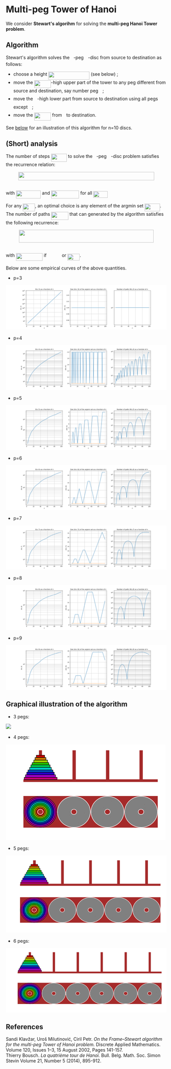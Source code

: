 # Multi-peg Tower of Hanoi

We consider **Stewart's algorihm** for solving the **multi-peg Hanoi Tower problem**.

## Algorithm

Stewart's algorithm solves the <img src="svgs/2ec6e630f199f589a2402fdf3e0289d5.svg?invert_in_darkmode" align=middle width=8.270625pt height=14.15535pt/>-peg <img src="svgs/55a049b8f161ae7cfeb0197d75aff967.svg?invert_in_darkmode" align=middle width=9.867pt height=14.15535pt/>-disc from source to destination as follows:

- choose a height <img src="svgs/c17aaa4cef58d3942b3b64bcbfaedbdf.svg?invert_in_darkmode" align=middle width=128.92671pt height=24.6576pt/> (see below) ;
- move the <img src="svgs/fc0695d139dc2d486dbfe6abf8b0340e.svg?invert_in_darkmode" align=middle width=52.214745pt height=24.6576pt/>-high upper part of the tower to any peg different from source and destination, say number peg <img src="svgs/77a3b857d53fb44e33b53e4c8b68351a.svg?invert_in_darkmode" align=middle width=5.663295pt height=21.68331pt/> ;
- move the <img src="svgs/2ad9d098b937e46f9f58968551adac57.svg?invert_in_darkmode" align=middle width=9.471165pt height=22.83138pt/>-high lower part from source to destination using all pegs except <img src="svgs/77a3b857d53fb44e33b53e4c8b68351a.svg?invert_in_darkmode" align=middle width=5.663295pt height=21.68331pt/> ;
- move the <img src="svgs/fc0695d139dc2d486dbfe6abf8b0340e.svg?invert_in_darkmode" align=middle width=52.214745pt height=24.6576pt/> from <img src="svgs/77a3b857d53fb44e33b53e4c8b68351a.svg?invert_in_darkmode" align=middle width=5.663295pt height=21.68331pt/> to destination.

See [below](#anim) for an illustration of this algorithm for n=10 discs.

## (Short) analysis

The number of steps <img src="svgs/871b1970b5c0856a808bf55bf945d65d.svg?invert_in_darkmode" align=middle width=49.25613pt height=24.6576pt/> to solve the <img src="svgs/2ec6e630f199f589a2402fdf3e0289d5.svg?invert_in_darkmode" align=middle width=8.270625pt height=14.15535pt/>-peg <img src="svgs/55a049b8f161ae7cfeb0197d75aff967.svg?invert_in_darkmode" align=middle width=9.867pt height=14.15535pt/>-disc problem satisfies the recurrence relation:

<p align="center"><img src="svgs/aa5c8ae9ecd39ff97f0f5bb557043ac8.svg?invert_in_darkmode" align=middle width=425.5977pt height=25.19352pt/></p> <br>
with <img src="svgs/8296ec3ea4a7d9ff0544ab37d62c46a3.svg?invert_in_darkmode" align=middle width=77.694045pt height=24.6576pt/> and <img src="svgs/c594feb0a875846167462e62c89d095a.svg?invert_in_darkmode" align=middle width=87.56088pt height=24.6576pt/> for all <img src="svgs/cde19e40517780c21c33d0d9e64c94ae.svg?invert_in_darkmode" align=middle width=44.569965pt height=21.18732pt/>

For any <img src="svgs/4a7904636f1a65178b5330484196fa32.svg?invert_in_darkmode" align=middle width=38.22885pt height=24.6576pt/>, an optimal choice is any element of the argmin set <img src="svgs/5f7ac9a9c839c8f9190dc5ee3e558ddb.svg?invert_in_darkmode" align=middle width=47.700015pt height=24.6576pt/>.
The number of paths <img src="svgs/8e73e453a97fff6cbf5eeabbd78d49e4.svg?invert_in_darkmode" align=middle width=53.228835pt height=24.6576pt/> that can generated by the algorithm satisfies the following recurrence:

<p align="center"><img src="svgs/e5035a09fa8aea9593397fef2e940e4b.svg?invert_in_darkmode" align=middle width=422.8785pt height=40.54809pt/></p> <br>
with <img src="svgs/609eb0a296db18064b5d4f5952c80693.svg?invert_in_darkmode" align=middle width=83.36559pt height=24.6576pt/> if <img src="svgs/e0f522db0721e5d05e241d096bf5e422.svg?invert_in_darkmode" align=middle width=40.05507pt height=17.72397pt/> or <img src="svgs/39cd1e5f222b0b87f4a26f8b97296bd2.svg?invert_in_darkmode" align=middle width=38.407545pt height=21.18732pt/>.

Below are some empirical curves of the above quantities.

- p=3

![](p=3.png)

- p=4

![](p=4.png)

- p=5

![](p=5.png)

- p=6

![](p=6.png)

- p=7

![](p=7.png)

- p=8

![](p=8.png)

- p=9

![](p=9.png)




## Graphical illustration of the algorithm <a name="anim"></a>

- 3 pegs:

![](10_3.gif)

- 4 pegs:

![](10_4.gif)

- 5 pegs:

![](10_5.gif)

- 6 pegs:

![](10_6.gif)

## References

Sandi Klavžar, Uroš Milutinović, Ciril Petr. *On the Frame–Stewart algorithm for the multi-peg Tower of Hanoi problem.* Discrete Applied Mathematics. Volume 120, Issues 1–3, 15 August 2002, Pages 141-157.<br>
Thierry Bousch. *La quatrième tour de Hanoï.* Bull. Belg. Math. Soc. Simon Stevin Volume 21, Number 5 (2014), 895-912.<br>

